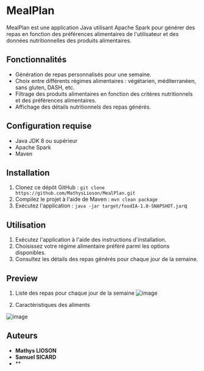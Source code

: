 # MealPlan  

MealPlan est une application Java utilisant Apache Spark pour générer des repas en fonction des préférences alimentaires de l'utilisateur et des données nutritionnelles des produits alimentaires.

## Fonctionnalités

- Génération de repas personnalisés pour une semaine.
- Choix entre différents régimes alimentaires : végétarien, méditerranéen, sans gluten, DASH, etc.
- Filtrage des produits alimentaires en fonction des critères nutritionnels et des préférences alimentaires.
- Affichage des détails nutritionnels des repas générés.

## Configuration requise

- Java JDK 8 ou supérieur
- Apache Spark
- Maven

## Installation

1. Clonez ce dépôt GitHub : `git clone https://github.com/MathysLioson/MealPlan.git`
2. Compilez le projet à l'aide de Maven : `mvn clean package`
3. Exécutez l'application : `java -jar target/foodIA-1.0-SNAPSHOT.jar`q

## Utilisation

1. Exécutez l'application à l'aide des instructions d'installation.
2. Choisissez votre régime alimentaire préféré parmi les options disponibles.
3. Consultez les détails des repas générés pour chaque jour de la semaine.

## Preview

1. Liste des repas pour chaque jour de la semaine
![image](https://github.com/MathysLioson/MealPlan/assets/77407012/2502e50c-f984-4002-b733-6bbe2afea805)

2. Caractèristiques des aliments

![image](https://github.com/MathysLioson/MealPlan/assets/77407012/1e1c5e26-adfc-44b4-bab8-455f717ce3ca)


## Auteurs

- **Mathys LIOSON**
- **Samuel SICARD**
- ** 


